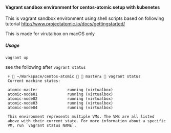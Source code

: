#### Vagrant sandbox environment for centos-atomic setup with kubenetes

This is vagrant sandbox environment using shell scripts based on following tutorial
http://www.projectatomic.io/docs/gettingstarted/

This is made for virutalbox on macOS only

##### Usage
`vagrant up`

see the following after `vagrant status`
```
 ✝  ~/Workspace/centos-atomic   master±  vagrant status
 Current machine states:

 atomic-master             running (virtualbox)
 atomic-node01             running (virtualbox)
 atomic-node02             running (virtualbox)
 atomic-node03             running (virtualbox)
 atomic-node04             running (virtualbox)

 This environment represents multiple VMs. The VMs are all listed
 above with their current state. For more information about a specific
 VM, run `vagrant status NAME`.
```
